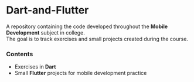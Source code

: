 # Dart-and-Flutter

A repository containing the code developed throughout the **Mobile Development** subject in college.  
The goal is to track exercises and small projects created during the course.

### Contents
- Exercises in **Dart**
- Small **Flutter** projects for mobile development practice
